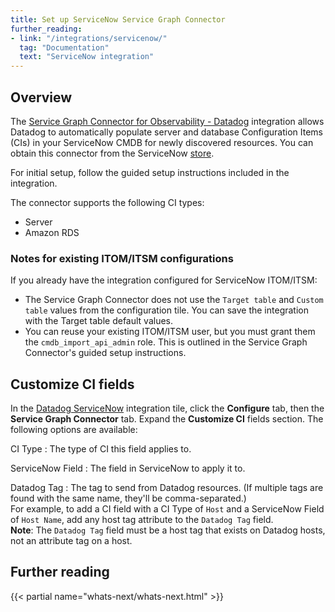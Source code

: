 ```yaml
---
title: Set up ServiceNow Service Graph Connector
further_reading:
- link: "/integrations/servicenow/"
  tag: "Documentation"
  text: "ServiceNow integration"
---
```


## Overview

The [Service Graph Connector for Observability - Datadog][1] integration allows Datadog to automatically populate server and database Configuration Items (CIs) in your ServiceNow CMDB for newly discovered resources. You can obtain this connector from the ServiceNow [store][2].

For initial setup, follow the guided setup instructions included in the integration.

The connector supports the following CI types:
- Server
- Amazon RDS

### Notes for existing ITOM/ITSM configurations

If you already have the integration configured for ServiceNow ITOM/ITSM:

- The Service Graph Connector does not use the `Target table` and `Custom table` values from the configuration tile. You can save the integration with the Target table default values.
- You can reuse your existing ITOM/ITSM user, but you must grant them the `cmdb_import_api_admin` role. This is outlined in the Service Graph Connector's guided setup instructions.

## Customize CI fields

In the [Datadog ServiceNow][3] integration tile, click the **Configure** tab, then the **Service Graph Connector** tab. Expand the **Customize CI** fields section. The following options are available:

CI Type
: The type of CI this field applies to.

ServiceNow Field
: The field in ServiceNow to apply it to.

Datadog Tag
: The tag to send from Datadog resources. (If multiple tags are found with the same name, they'll be comma-separated.)<br />For example, to add a CI field with a CI Type of `Host` and a ServiceNow Field of `Host Name`, add any host tag attribute to the `Datadog Tag` field.<br />**Note**: The `Datadog Tag` field must be a host tag that exists on Datadog hosts, not an attribute tag on a host.

## Further reading

{{< partial name="whats-next/whats-next.html" >}}

[1]: https://store.servicenow.com/sn_appstore_store.do#!/store/application/c877cb86687e0050f8774bfad236c950/1.2.1
[2]: https://store.servicenow.com/
[3]: https://app.datadoghq.com/integrations/servicenow